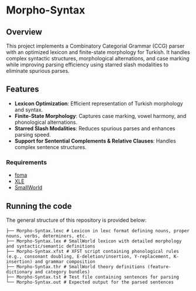 # Morpho-Syntax

## **Overview**  
This project implements a Combinatory Categorial Grammar (CCG) parser with an optimized lexicon and finite-state morphology for Turkish. It handles complex syntactic structures, morphological alternations, and case marking while improving parsing efficiency using starred slash modalities to eliminate spurious parses.  

## **Features**  
- **Lexicon Optimization**: Efficient representation of Turkish morphology and syntax.  
- **Finite-State Morphology**: Captures case marking, vowel harmony, and phonological alternations.  
- **Starred Slash Modalities**: Reduces spurious parses and enhances parsing speed.  
- **Support for Sentential Complements & Relative Clauses**: Handles complex sentence structures.  

### **Requirements**  
- [foma](https://code.google.com/archive/p/foma/)
- [XLE](https://www2.parc.com/isl/groups/nltt/xle/)
- [SmallWorld](https://github.com/umutozge/smallworld)

## Running the code
The general structure of this repository is provided below:
```
├── Morpho-Syntax.lexc # Lexicon in lexc format defining nouns, proper nouns, verbs, determiners, etc.
├── Morpho-Syntax.lex # SmallWorld lexicon with detailed morphology and syntactic/semantic definitions
├── Morpho-Syntax.xfst # XFST script containing phonological rules (e.g., consonant doubling, E-deletion/insertion, Y-replacement, K-insertion) and grammar composition
├── Morpho-Syntax.thr # SmallWorld theory definitions (feature-dictionary and category bundles)
├── Morpho-Syntax.tst # Test file containing sentences for parsing
└── Morpho-Syntax.out # Expected output for the parsed sentences
```
